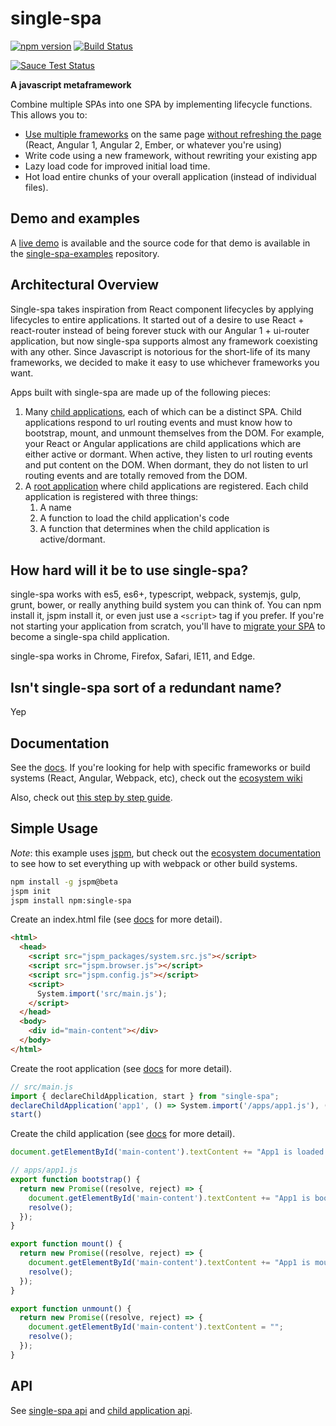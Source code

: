 # single-spa
[![npm version](https://img.shields.io/npm/v/single-spa.svg?style=flat-square)](https://www.npmjs.org/package/single-spa)
[![Build Status](https://img.shields.io/travis/CanopyTax/single-spa.svg?style=flat-square)](https://travis-ci.org/CanopyTax/single-spa)

[![Sauce Test Status](https://saucelabs.com/browser-matrix/joeldenning.svg)](https://saucelabs.com/u/joeldenning)

**A javascript metaframework**

Combine multiple SPAs into one SPA by implementing lifecycle functions. This allows you to:
- [Use multiple frameworks](/docs/single-spa-ecosystem.md#help-for-frameworks) on the same page [without refreshing the page](/docs/child-applications.md)
  (React, Angular 1, Angular 2, Ember, or whatever you're using)
- Write code using a new framework, without rewriting your existing app
- Lazy load code for improved initial load time.
- Hot load entire chunks of your overall application (instead of individual files).

## Demo and examples
A [live demo](https://single-spa.surge.sh) is available and the source code for that demo is available in the [single-spa-examples](https://github.com/CanopyTax/single-spa-examples) repository.

## Architectural Overview
Single-spa takes inspiration from React component lifecycles by applying lifecycles to entire applications.
It started out of a desire to use React + react-router instead of being forever stuck with our Angular 1 + ui-router application, 
but now single-spa supports almost any framework coexisting with any other. Since Javascript is notorious for the short-life of its
many frameworks, we decided to make it easy to use whichever frameworks you want.

Apps built with single-spa are made up of the following pieces:

1. Many [child applications](/docs/child-applications.md), each of which can be a distinct SPA. Child applications respond to url routing events
   and must know how to bootstrap, mount, and unmount themselves from the DOM.
   For example, your React or Angular applications are child applications which are either active or dormant. When active, they listen to url routing events
   and put content on the DOM. When dormant, they do not listen to url routing events and are totally removed from the DOM.
2. A [root application](/docs/root-application.md) where child applications are registered. Each child application is registered with three things:
    1. A name
    2. A function to load the child application's code
    3. A function that determines when the child application is active/dormant.

## How hard will it be to use single-spa?
single-spa works with es5, es6+, typescript, webpack, systemjs, gulp, grunt, bower, or really anything build system you can think of. You can npm
install it, jspm install it, or even just use a `<script>` tag if you prefer. If you're not starting your application from scratch, you'll have to [migrate
your SPA](/docs/migrating-existing-spas.md) to become a single-spa child application.

single-spa works in Chrome, Firefox, Safari, IE11, and Edge.

## Isn't single-spa sort of a redundant name?
Yep

## Documentation
See the [docs](/docs). If you're looking for help with specific frameworks or build systems (React, Angular, Webpack, etc), check out the [ecosystem wiki](https://github.com/CanopyTax/single-spa/blob/master/docs/single-spa-ecosystem.md)

Also, check out [this step by step guide](https://medium.com/@joeldenning/a-step-by-step-guide-to-single-spa-abbbcb1bedc6).

## Simple Usage
*Note*: this example uses [jspm](https://github.com/jspm/jspm-cli), but check out the [ecosystem documentation](/docs/single-spa-ecosystem.md#help-for-frameworks) to see how
to set everything up with webpack or other build systems.
```bash
npm install -g jspm@beta
jspm init
jspm install npm:single-spa
```

Create an index.html file (see [docs](/docs/root-application.md#indexhtml-file) for more detail).
```html
<html>
  <head>
    <script src="jspm_packages/system.src.js"></script>
    <script src="jspm.browser.js"></script>
    <script src="jspm.config.js"></script>
    <script>
      System.import('src/main.js');
    </script>
  </head>
  <body>
    <div id="main-content"></div>
  </body>
</html>
```

Create the root application (see [docs](/docs/root-application.md) for more detail).
```js
// src/main.js
import { declareChildApplication, start } from "single-spa";
declareChildApplication('app1', () => System.import('/apps/app1.js'), () => window.location.hash === '');
start()
```

Create the child application (see [docs](/docs/child-applications.md) for more detail).
```js
document.getElementById('main-content').textContent += "App1 is loaded.";

// apps/app1.js
export function bootstrap() {
  return new Promise((resolve, reject) => {
    document.getElementById('main-content').textContent += "App1 is bootstrapped.";
    resolve();
  });
}

export function mount() {
  return new Promise((resolve, reject) => {
    document.getElementById('main-content').textContent += "App1 is mounted!";
    resolve();
  });
}

export function unmount() {
  return new Promise((resolve, reject) => {
    document.getElementById('main-content').textContent = "";
    resolve();
  });
}
```

## API
See [single-spa api](/docs/single-spa-api.md) and [child application api](/docs/child-applications.md#child-application-lifecycle).
